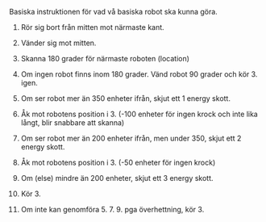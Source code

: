 
Basiska instruktionen för vad vå basiska robot ska kunna göra.

1. Rör sig bort från mitten mot närmaste kant.
2. Vänder sig mot mitten.
3. Skanna 180 grader för närmaste roboten (location) 
4. Om ingen robot finns inom 180 grader. Vänd robot 90 grader och kör 3. igen.



5. Om ser robot mer än 350 enheter ifrån, skjut ett 1 energy skott.
6. Åk mot robotens position i 3. (-100 enheter för ingen krock och inte lika långt, blir snabbare att skanna)


7. Om ser robot mer än 200 enheter ifrån, men under 350, skjut ett 2 energy skott.
8. Åk mot robotens position i 3. (-50 enheter för ingen krock)


9. Om (else) mindre än 200 enheter, skjut ett 3 energy skott.
10. Kör 3. 


11. Om inte kan genomföra 5.  7.  9. pga överhettning, kör 3.
